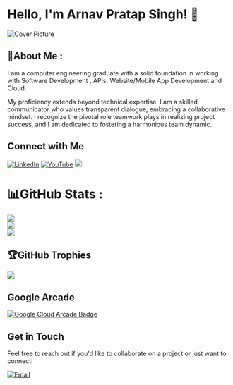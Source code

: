 # Hello,  I'm Arnav Pratap Singh! 👋

![Cover Picture](https://media4.giphy.com/media/v1.Y2lkPTc5MGI3NjExM25ucHp3bGNtYTN0cHd0eGc5Y2J3NTNzYzg0ZWllMDhib3o4em5nbCZlcD12MV9pbnRlcm5hbF9naWZfYnlfaWQmY3Q9Zw/RbDKaczqWovIugyJmW/giphy.webp)

## 💫About Me :

I am a  computer engineering graduate with a solid foundation in working with Software Development , APIs, Website/Mobile App Development and Cloud.

My proficiency extends beyond technical expertise. I am a skilled communicator who values transparent dialogue, embracing a collaborative mindset. I recognize the pivotal role teamwork plays in realizing project success, and I am dedicated to fostering a harmonious team dynamic.

## Connect with Me

[![LinkedIn](https://img.shields.io/badge/LinkedIn-%230077B5.svg?logo=linkedin&logoColor=white)](https://www.linkedin.com/in/arnav-pratap-singh-29b912282/) [![YouTube](https://img.shields.io/badge/YouTube-%23FF0000.svg?logo=YouTube&logoColor=white)](https://www.youtube.com/@TechwithRhyno) [![](https://visitcount.itsvg.in/api?id=arnav7777&icon=0&color=7)]()
 
# 📊GitHub Stats :
![](https://github-readme-stats.vercel.app/api?username=arnav7777&theme=react&hide_border=true&include_all_commits=false&count_private=false)<br/>
![](https://github-readme-streak-stats.herokuapp.com/?user=arnav7777&theme=react&hide_border=true)<br/>
![](https://github-readme-stats.vercel.app/api/top-langs/?username=arnav7777&theme=react&hide_border=true&include_all_commits=false&count_private=false&layout=compact)

## 🏆GitHub Trophies
![](https://github-trophies.vercel.app/?username=arnav7777&theme=nord&no-frame=true&no-bg=true&margin-w=4)

## Google Arcade

[![Google Cloud Arcade Badge](https://i.ibb.co/gWL6LkW/fhgvnbmmnbmnbnm.png)](https://www.cloudskillsboost.google/public_profiles/0bf5d3f3-b09c-4f78-8066-061314a06ac2)

## Get in Touch

Feel free to reach out if you'd like to collaborate on a project or just want to connect!

[![Email](https://img.shields.io/badge/Email-D14836?style=for-the-badge&logo=gmail&logoColor=white)](mailto:arnavsinghp27@gmail.com)
